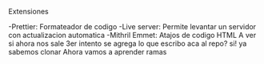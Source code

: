 Extensiones

-Prettier: Formateador de codigo
-Live server: Permite levantar un servidor con actualizacion automatica
-Mithril Emmet: Atajos de codigo HTML
A ver si ahora nos sale
3er intento
se agrega lo que escribo aca al repo? si!
ya sabemos clonar
Ahora vamos a aprender ramas
